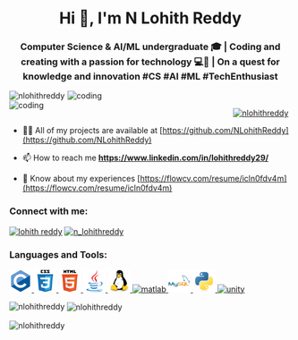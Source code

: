 <h1 align="center">Hi 👋, I'm N Lohith Reddy</h1>
<h3 align="center">Computer Science & AI/ML undergraduate 🎓 | Coding and creating with a passion for technology 💻🤖 | On a quest for knowledge and innovation #CS #AI #ML #TechEnthusiast</h3>

<img align="right" alt="coding" width="400" src="https://camo.githubusercontent.com/c1dcb74cc1c1835b1d716f5051499a2814c683c806b15f04b0eba492863703e9/68747470733a2f2f63646e2e6472696262626c652e636f6d2f75736572732f3733303730332f73637265656e73686f74732f363538313234332f6176656e746f2e676966">

<img align="left" alt="coding" width="400" src="https://www.google.com/url?sa=i&url=https%3A%2F%2Fgithub.com%2Frudrabarad%2FGifs&psig=AOvVaw1S6wf32v4xskMttV22Z6Kr&ust=1695914546752000&source=images&cd=vfe&opi=89978449&ved=0CBAQjRxqFwoTCKj-lJSMy4EDFQAAAAAdAAAAABAD">

<p align="left"> <img src="https://komarev.com/ghpvc/?username=nlohithreddy&label=Profile%20views&color=0e75b6&style=flat" alt="nlohithreddy" /> </p>

<p align="left"> <a href="https://github.com/ryo-ma/github-profile-trophy"><img src="https://github-profile-trophy.vercel.app/?username=nlohithreddy" alt="nlohithreddy" /></a> </p>

- 👨‍💻 All of my projects are available at [https://github.com/NLohithReddy](https://github.com/NLohithReddy)

- 📫 How to reach me **https://www.linkedin.com/in/lohithreddy29/**

- 📄 Know about my experiences [https://flowcv.com/resume/icln0fdv4m](https://flowcv.com/resume/icln0fdv4m)

<h3 align="left">Connect with me:</h3>
<p align="left">
<a href="https://linkedin.com/in/lohith reddy" target="blank"><img align="center" src="https://raw.githubusercontent.com/rahuldkjain/github-profile-readme-generator/master/src/images/icons/Social/linked-in-alt.svg" alt="lohith reddy" height="30" width="40" /></a>
<a href="https://instagram.com/n_lohithreddy" target="blank"><img align="center" src="https://raw.githubusercontent.com/rahuldkjain/github-profile-readme-generator/master/src/images/icons/Social/instagram.svg" alt="n_lohithreddy" height="30" width="40" /></a>
</p>

<h3 align="left">Languages and Tools:</h3>
<p align="left"> <a href="https://www.cprogramming.com/" target="_blank" rel="noreferrer"> <img src="https://raw.githubusercontent.com/devicons/devicon/master/icons/c/c-original.svg" alt="c" width="40" height="40"/> </a> <a href="https://www.w3schools.com/css/" target="_blank" rel="noreferrer"> <img src="https://raw.githubusercontent.com/devicons/devicon/master/icons/css3/css3-original-wordmark.svg" alt="css3" width="40" height="40"/> </a> <a href="https://www.w3.org/html/" target="_blank" rel="noreferrer"> <img src="https://raw.githubusercontent.com/devicons/devicon/master/icons/html5/html5-original-wordmark.svg" alt="html5" width="40" height="40"/> </a> <a href="https://www.java.com" target="_blank" rel="noreferrer"> <img src="https://raw.githubusercontent.com/devicons/devicon/master/icons/java/java-original.svg" alt="java" width="40" height="40"/> </a> <a href="https://www.linux.org/" target="_blank" rel="noreferrer"> <img src="https://raw.githubusercontent.com/devicons/devicon/master/icons/linux/linux-original.svg" alt="linux" width="40" height="40"/> </a> <a href="https://www.mathworks.com/" target="_blank" rel="noreferrer"> <img src="https://upload.wikimedia.org/wikipedia/commons/2/21/Matlab_Logo.png" alt="matlab" width="40" height="40"/> </a> <a href="https://www.mysql.com/" target="_blank" rel="noreferrer"> <img src="https://raw.githubusercontent.com/devicons/devicon/master/icons/mysql/mysql-original-wordmark.svg" alt="mysql" width="40" height="40"/> </a> <a href="https://www.python.org" target="_blank" rel="noreferrer"> <img src="https://raw.githubusercontent.com/devicons/devicon/master/icons/python/python-original.svg" alt="python" width="40" height="40"/> </a> <a href="https://unity.com/" target="_blank" rel="noreferrer"> <img src="https://www.vectorlogo.zone/logos/unity3d/unity3d-icon.svg" alt="unity" width="40" height="40"/> </a> </p>

<p><img align="left" src="https://github-readme-stats.vercel.app/api/top-langs?username=nlohithreddy&show_icons=true&locale=en&layout=compact" alt="nlohithreddy" /></p>

<p>&nbsp;<img align="center" src="https://github-readme-stats.vercel.app/api?username=nlohithreddy&show_icons=true&locale=en" alt="nlohithreddy" /></p>

<p><img align="center" src="https://github-readme-streak-stats.herokuapp.com/?user=nlohithreddy&" alt="nlohithreddy" /></p>

